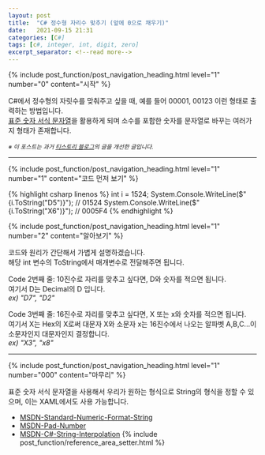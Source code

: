 ```yaml
---
layout: post
title:  "C# 정수형 자리수 맞추기 (앞에 0으로 채우기)"
date:   2021-09-15 21:31
categories: [C#]
tags: [c#, integer, int, digit, zero]
excerpt_separator: <!--read more-->
---
```



<!-- header for toc -->
{% include post_function/post_navigation_heading.html level="1" number="0" content="시작" %}

<!--start excerpt-->
C#에서 정수형의 자릿수를 맞춰주고 싶을 때, 예를 들어 00001, 00123 이런 형태로 출력하는 방법입니다.  
[표준 숫자 서식 문자열][MSDN-Standard-Numeric-Format-String]을 활용하게 되며 소수를 포함한 숫자를 문자열로 바꾸는 여러가지 형태가 존재합니다.
<!--read more-->

<sub>*※ 이 포스트는 과거 [티스토리 블로그][Origin-Tistory-Post]의 글을 개선한 글입니다.*</sub>


----


<!-- include for toc -->
{% include post_function/post_navigation_heading.html level="1" number="1" content="코드 먼저 보기" %}

{% highlight csharp linenos %}
int i = 1524;
System.Console.WriteLine($"{i.ToString("D5")}"); // 01524
System.Console.WriteLine($"{i.ToString("X6")}"); // 0005F4
{% endhighlight %}


<!-- include for toc -->
{% include post_function/post_navigation_heading.html level="1" number="2" content="알아보기" %}

코드와 원리가 간단해서 가볍게 설명하겠습니다.  
해당 int 변수의 ToString에서 매개변수로 전달해주면 됩니다.

Code 2번째 줄: 10진수로 자리를 맞추고 싶다면, D와 숫자를 적으면 됩니다.  
여기서 D는 Decimal의 D 입니다.  
*ex) "D7", "D2"*

Code 3번째 줄: 16진수로 자리를 맞추고 싶다면, X 또는 x와 숫자를 적으면 됩니다.  
여기서 X는 Hex의 X로써 대문자 X와 소문자 x는 16진수에서 나오는 알파벳 A,B,C...이 소문자인지 대문자인지 결정합니다.  
*ex) "X3", "x8"*


----
<!-- include for toc -->
{% include post_function/post_navigation_heading.html level="1" number="000" content="마무리" %}

표준 숫자 서식 문자열을 사용해서 우리가 원하는 형식으로 String의 형식을 정할 수 있으며, 이는 XAML에서도 사용 가능합니다.




<!-- reference area -->
  - [MSDN-Standard-Numeric-Format-String][MSDN-Standard-Numeric-Format-String]
  - [MSDN-Pad-Number][MSDN-Pad-Number]
  - [MSDN-C#-String-Interpolation][MSDN-C#-String-Interpolation]
{% include post_function/reference_area_setter.html %}




[Origin-Tistory-Post]: https://gigong.tistory.com/3
[MSDN-Standard-Numeric-Format-String]: https://docs.microsoft.com/ko-kr/dotnet/standard/base-types/standard-numeric-format-strings
[MSDN-Pad-Number]: https://docs.microsoft.com/ko-kr/dotnet/standard/base-types/how-to-pad-a-number-with-leading-zeros
[MSDN-C#-String-Interpolation]: https://docs.microsoft.com/ko-kr/dotnet/csharp/tutorials/string-interpolation